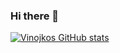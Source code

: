 ### Hi there 👋
[![Vinojkos GitHub stats](https://github-readme-stats.vercel.app/api?username=vinojko&count_private=true&include_all_commits=true)](https://github.com/vinojko/github-readme-stats)

<!--
**vinojko/vinojko** is a ✨ _special_ ✨ repository because its `README.md` (this file) appears on your GitHub profile.

Here are some ideas to get you started:

- 🔭 I’m currently working on ...
- 🌱 I’m currently learning ...
- 👯 I’m looking to collaborate on ...
- 🤔 I’m looking for help with ...
- 💬 Ask me about ...
- 📫 How to reach me: ...
- 😄 Pronouns: ...
- ⚡ Fun fact: ...
-->
